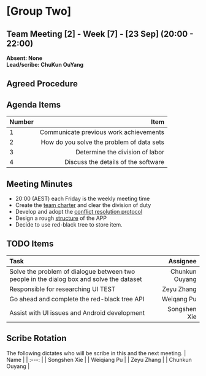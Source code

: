 # [Group Two]

## Team Meeting [2] - Week [7] - [23 Sep] (20:00 - 22:00)
**Absent: None**
<br>
**Lead/scribe: ChuKun OuYang**

## Agreed Procedure


## Agenda Items
| Number |                                 Item     |
|:-------|-----------------------------------------:|
| 1      |Communicate previous work achievements    |
| 2      |How do you solve the problem of data sets |
| 3      |       Determine the division of labor    |
| 4      | Discuss the details of the software      |


## Meeting Minutes
- 20:00 (AEST) each Friday is the weekly meeting time
- Create the [team charter](../TeamCharter.md) and clear the division of duty
- Develop and adopt the [conflict resolution protocol](../report.md#conflict-resolution-protocol)
- Design a rough [structure](../APP%20skeleton.png) of the APP
- Decide to use red-black tree to store item.

## TODO Items
| Task                                                      |                   Assignee |
|:----------------------------------------------------------|---------------------------:|
| Solve the problem of dialogue between two people in the dialog box and solve the dataset |             Chunkun Ouyang |
|       Responsible for researching UI TEST                 |   Zeyu Zhang |
|   Go ahead and complete the red-black tree API            |    Weiqang Pu |
| Assist with UI issues and Android development              |  Songshen Xie |


## Scribe Rotation
The following dictates who will be scribe in this and the next meeting.
| Name |
| :---: |
| Songshen Xie |
| Weiqiang Pu |
| Zeyu Zhang |
| Chunkun Ouyang |
